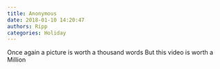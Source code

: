 ```yaml
---
title: Anonymous
date: 2018-01-10 14:20:47
authors: Ripp
categories: Holiday
---
```


 Once again a picture is worth a thousand words But this video is worth a Million